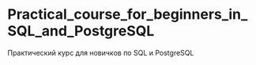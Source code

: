 # Practical_course_for_beginners_in_SQL_and_PostgreSQL
Практический курс для новичков по SQL и PostgreSQL
